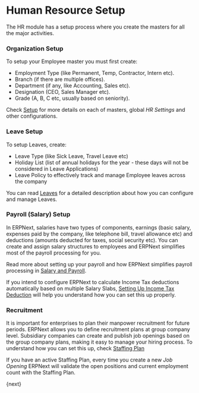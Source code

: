 <!-- add-breadcrumbs -->
# Human Resource Setup

The HR module has a setup process where you create the masters for all the major activities.

### Organization Setup

To setup your Employee master you must first create:

* Employment Type (like Permanent, Temp, Contractor, Intern etc).
* Branch (if there are multiple offices).
* Department (if any, like Accounting, Sales etc).
* Designation (CEO, Sales Manager etc).
* Grade (A, B, C etc, usually based on seniority).

Check [Setup](/docs/v13/user/manual/en/setting-up) for more details on each of masters, global _HR Settings_ and other configurations.

### Leave Setup

To setup Leaves, create:

* Leave Type (like Sick Leave, Travel Leave etc)
* Holiday List (list of annual holidays for the year - these days will not be considered in Leave Applications)
* Leave Policy to effectively track and manage Employee leaves across the company

You can read [Leaves](/docs/v13/user/manual/en/human-resources/leave-management-intro/) for a detailed description about how you can configure and manage Leaves.

### Payroll (Salary) Setup

In ERPNext, salaries have two types of components, earnings (basic salary, expenses paid by the company, like telephone bill, travel allowance etc) and deductions (amounts deducted for taxes, social security etc). You can create and assign salary structures to employees and ERPNext simplifies most of the payroll processing for you.

Read more about setting up your payroll and how ERPNext simplifies payroll processing in [Salary and Payroll](/docs/v13/user/manual/en/human-resources/payroll-intro).

If you intend to configure ERPNext to calculate Income Tax deductions automatically based on multiple Salary Slabs, [Setting Up Income Tax Deduction](/docs/v13/user/manual/en/human-resources/setting-up-tax) will help you understand how you can set this up properly.

### Recruitment

It is important for enterprises to plan their manpower recruitment for future periods. ERPNext allows you to define recruitment plans at group company level. Subsidiary companies can create and publish job openings based on the group company plans, making it easy to manage your hiring process. To understand how you can set this up, check [Staffing Plan](/docs/v13/user/manual/en/human-resources/staffing-plan)

If you have an active Staffing Plan, every time you create a new _Job Opening_ ERPNext will validate the open positions and current employment count with the Staffing Plan.

{next}
